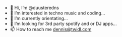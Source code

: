 - 👋 Hi, I’m @duusteredns
- 👀 I’m interested in techno music and coding...
- 🌱 I’m currently orientating...
- 💞️ I’m looking for 3rd party spotify and or DJ apps...
- 📫 How to reach me dennis@twidl.com

<!---
duusteredns/duusteredns is a ✨ special ✨ repository because its `README.md` (this file) appears on your GitHub profile.
You can click the Preview link to take a look at your changes.
--->

